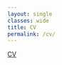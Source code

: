 ```yaml
---
layout: single
classes: wide
title: CV
permalink: /cv/
---
```

<a href="../derekdyalCV.pdf" target="_blank">CV</a>
